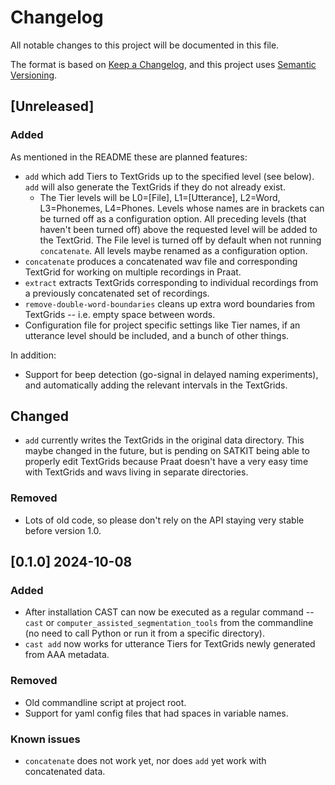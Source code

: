 # Changelog

All notable changes to this project will be documented in this file.

The format is based on [Keep a Changelog](https://keepachangelog.com/en/1.1.0/),
and this project uses [Semantic Versioning](https://semver.org/spec/v2.0.0.html).

[//]: # (Possible headings in a release:)
[//]: # (Added for new features.)
[//]: # (Changed for changes in existing functionality.)
[//]: # (Deprecated for soon-to-be removed features.)
[//]: # (Removed for now removed features.)
[//]: # (Fixed for any bug fixes.)
[//]: # (Security in case of vulnerabilities.)

[//]: # (And ofcourse if a version needs to be YANKED:)
[//]: # (## [version number] [data] [YANKED])


## [Unreleased]

### Added

As mentioned in the README these are planned features:
- `add` which add Tiers to TextGrids up to the specified level (see below).
  `add` will also generate the TextGrids if they do not already exist.
  - The Tier levels will be L0=[File], L1=[Utterance], L2=Word, L3=Phonemes,
    L4=Phones. Levels whose names are in brackets can be turned off as a
    configuration option. All preceding levels (that haven't been turned off) above
    the requested level will be added to the TextGrid. The File level is turned off
    by default when not running `concatenate`. All levels maybe renamed as a
    configuration option.
- `concatenate` produces a concatenated wav file and corresponding TextGrid
  for working on multiple recordings in Praat.
- `extract` extracts TextGrids corresponding to individual recordings from a
  previously concatenated set of recordings.
- `remove-double-word-boundaries` cleans up extra word boundaries from
  TextGrids -- i.e. empty space between words.
- Configuration file for project specific settings like Tier names, if an
  utterance level should be included, and a bunch of other things.

In addition:
- Support for beep detection (go-signal in delayed naming experiments), and
  automatically adding the relevant intervals in the TextGrids.

## Changed 

- `add` currently writes the TextGrids in the original data directory. This
  maybe changed in the future, but is pending on SATKIT being able to properly
  edit TextGrids because Praat doesn't have a very easy time with TextGrids and
  wavs living in separate directories.


### Removed

- Lots of old code, so please don't rely on the API staying very stable before
  version 1.0.

## [0.1.0] 2024-10-08

### Added

- After installation CAST can now be executed as a regular command -- `cast` or
  `computer_assisted_segmentation_tools` from the commandline (no need to call
  Python or run it from a specific directory).
- `cast add` now works for utterance Tiers for TextGrids newly generated from AAA
  metadata. 

### Removed

- Old commandline script at project root.
- Support for yaml config files that had spaces in variable names.

### Known issues

- `concatenate` does not work yet, nor does `add` yet work with concatenated
  data.
